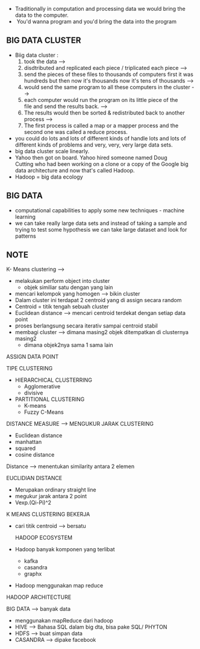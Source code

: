 - Traditionally in computation and processing data we would bring the data to the computer.
-  You'd wanna program and you'd bring the data into the program

## BIG DATA CLUSTER
- Biig data cluster :
  1. took the data -->
  2. disdtributed and replicated each piece / triplicated each piece -->
  3. send the pieces of these files to thousands of computers first it was hundreds but then now it's thousands now it's tens of thousands -->
  4. would send the same program to all these computers in the cluster -->
  5. each computer would run the program on its little piece of the file and send the results back. -->
  6. The results would then be sorted & redistributed back to another process -->
  7. The first process is called a map or a mapper process and the second one was called a reduce process.
- you could do lots and lots of different kinds of handle lots and lots of different kinds of problems and very, very, very large data sets.
- big data cluster scale linearly.
- Yahoo then got on board. Yahoo hired someone named Doug Cutting who had been working on a clone or a copy of the Google big data architecture and now that's called Hadoop.
- Hadoop = big data ecology

## BIG DATA
- computational capabilities to apply some new techniques - machine learning
- we can take really large data sets and instead of taking a sample and trying to test some hypothesis we can take large dataset and look for patterns


## NOTE
K- Means clustering —> 
- melakukan perform object into cluster
    - objek similiar satu dengan yang lain
- mencari kelompok yang homogen —> bikin cluster
- Dalam cluster ini terdapat 2 centroid yang di assign secara random
- Centroid = titik tengah sebuah cluster
- Euclidean distance —> mencari centroid terdekat dengan setiap data point
- proses berlangsung secara iterativ sampai centroid stabil
- membagi cluster —> dimana masing2 objek ditempatkan di clusternya masing2
    - dimana objek2nya sama 1 sama lain


ASSIGN DATA POINT 

TIPE CLUSTERING
- HIERARCHICAL CLUSTERRING
    - Agglomerative
    - divisive
- PARTITIONAL CLUSTERING
    - K-means
    - Fuzzy C-Means

DISTANCE MEASURE —> MENGUKUR JARAK CLUSTERING
- Euclidean distance
- manhattan
- squared
- cosine distance

Distance —> menentukan similarity antara 2 elemen

EUCLIDIAN DISTANCE
- Merupakan ordinary straight line
- megukur jarak antara 2 point
- Vexp.(Qi-Pi)^2


K MEANS CLUSTERING BEKERJA
- cari titik centroid —> bersatu

  HADOOP ECOSYSTEM
- Hadoop banyak komponen yang terlibat
    - kafka
    - casandra
    - graphx
- Hadoop menggunakan map reduce 

HADOOP ARCHITECTURE


BIG DATA —> banyak data
- menggunakan mapReduce dari hadoop 
- HIVE —> Bahasa SQL dalam big dta, bisa pake SQL/ PHYTON
- HDFS —> buat simpan data
- CASANDRA —> dipake facebook
